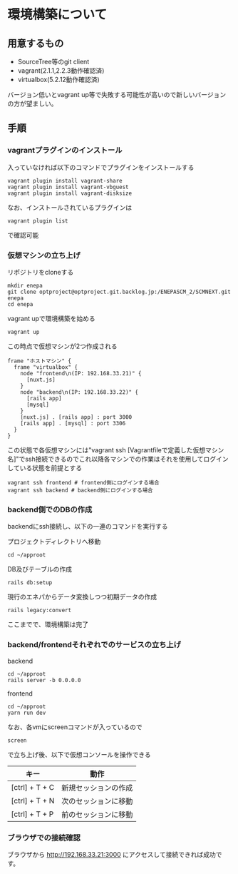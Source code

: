 環境構築について
================

用意するもの
------------

* SourceTree等のgit client
* vagrant(2.1.1,2.2.3動作確認済)
* virtualbox(5.2.12動作確認済)

バージョン低いとvagrant up等で失敗する可能性が高いので新しいバージョンの方が望ましい。

手順
----
### vagrantプラグインのインストール
入っていなければ以下のコマンドでプラグインをインストールする
```
vagrant plugin install vagrant-share
vagrant plugin install vagrant-vbguest
vagrant plugin install vagrant-disksize
```

なお、インストールされているプラグインは
```
vagrant plugin list
```
で確認可能

### 仮想マシンの立ち上げ

リポジトリをcloneする
```
mkdir enepa
git clone optproject@optproject.git.backlog.jp:/ENEPASCM_2/SCMNEXT.git enepa
cd enepa
```

vagrant upで環境構築を始める
```
vagrant up
````

この時点で仮想マシンが2つ作成される
```puml
frame "ホストマシン" {
  frame "virtualbox" {
    node "frontend\n(IP: 192.168.33.21)" {
      [nuxt.js]
    }
    node "backend\n(IP: 192.168.33.22)" {
      [rails app]
      [mysql]
    }
    [nuxt.js] . [rails app] : port 3000
    [rails app] . [mysql] : port 3306
  }
}
```

この状態で各仮想マシンには"vagrant ssh [Vagrantfileで定義した仮想マシン名]"でssh接続できるのでこれ以降各マシンでの作業はそれを使用してログインしている状態を前提とする
```
vagrant ssh frontend # frontend側にログインする場合
vagrant ssh backend # backend側にログインする場合
```

### backend側でのDBの作成

backendにssh接続し、以下の一連のコマンドを実行する

プロジェクトディレクトリへ移動
```
cd ~/approot
```

DB及びテーブルの作成
```
rails db:setup
```

現行のエネパからデータ変換しつつ初期データの作成
```
rails legacy:convert
```

ここまでで、環境構築は完了

### backend/frontendそれぞれでのサービスの立ち上げ

backend
```
cd ~/approot
rails server -b 0.0.0.0
```

frontend
```
cd ~/approot
yarn run dev
```

なお、各vmにscreenコマンドが入っているので
```
screen
```
で立ち上げ後、以下で仮想コンソールを操作できる

| キー           | 動作                 |
|----------------|----------------------|
| [ctrl] + T + C | 新規セッションの作成 |
| [ctrl] + T + N | 次のセッションに移動 |
| [ctrl] + T + P | 前のセッションに移動 |

### ブラウザでの接続確認

ブラウザから http://192.168.33.21:3000 にアクセスして接続できれば成功です。